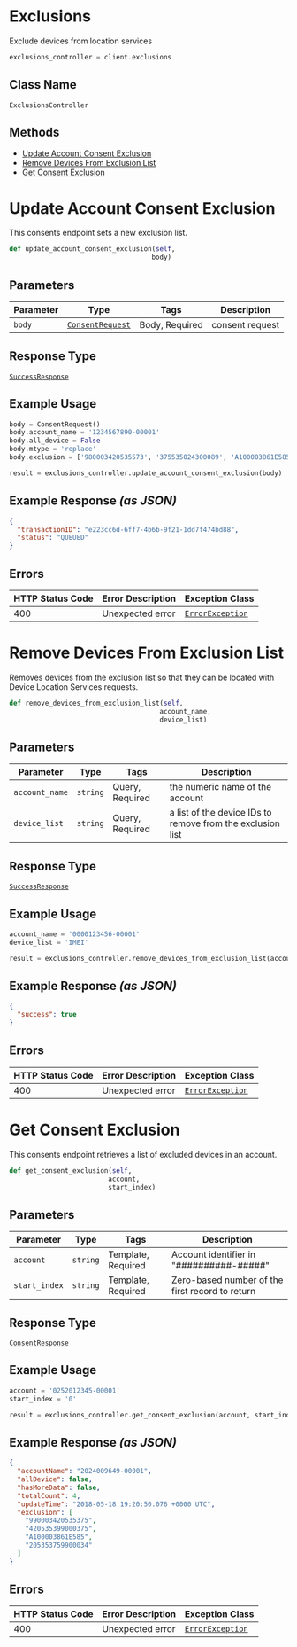# Exclusions

Exclude devices from location services

```python
exclusions_controller = client.exclusions
```

## Class Name

`ExclusionsController`

## Methods

* [Update Account Consent Exclusion](../../doc/controllers/exclusions.md#update-account-consent-exclusion)
* [Remove Devices From Exclusion List](../../doc/controllers/exclusions.md#remove-devices-from-exclusion-list)
* [Get Consent Exclusion](../../doc/controllers/exclusions.md#get-consent-exclusion)


# Update Account Consent Exclusion

This consents endpoint sets a new exclusion list.

```python
def update_account_consent_exclusion(self,
                                    body)
```

## Parameters

| Parameter | Type | Tags | Description |
|  --- | --- | --- | --- |
| `body` | [`ConsentRequest`](../../doc/models/consent-request.md) | Body, Required | consent request |

## Response Type

[`SuccessResponse`](../../doc/models/success-response.md)

## Example Usage

```python
body = ConsentRequest()
body.account_name = '1234567890-00001'
body.all_device = False
body.mtype = 'replace'
body.exclusion = ['980003420535573', '375535024300089', 'A100003861E585']

result = exclusions_controller.update_account_consent_exclusion(body)
```

## Example Response *(as JSON)*

```json
{
  "transactionID": "e223cc6d-6ff7-4b6b-9f21-1dd7f474bd88",
  "status": "QUEUED"
}
```

## Errors

| HTTP Status Code | Error Description | Exception Class |
|  --- | --- | --- |
| 400 | Unexpected error | [`ErrorException`](../../doc/models/error-exception.md) |


# Remove Devices From Exclusion List

Removes devices from the exclusion list so that they can be located with Device Location Services requests.

```python
def remove_devices_from_exclusion_list(self,
                                      account_name,
                                      device_list)
```

## Parameters

| Parameter | Type | Tags | Description |
|  --- | --- | --- | --- |
| `account_name` | `string` | Query, Required | the numeric name of the account |
| `device_list` | `string` | Query, Required | a list of the device IDs to remove from the exclusion list |

## Response Type

[`SuccessResponse`](../../doc/models/success-response.md)

## Example Usage

```python
account_name = '0000123456-00001'
device_list = 'IMEI'

result = exclusions_controller.remove_devices_from_exclusion_list(account_name, device_list)
```

## Example Response *(as JSON)*

```json
{
  "success": true
}
```

## Errors

| HTTP Status Code | Error Description | Exception Class |
|  --- | --- | --- |
| 400 | Unexpected error | [`ErrorException`](../../doc/models/error-exception.md) |


# Get Consent Exclusion

This consents endpoint retrieves a list of excluded devices in an account.

```python
def get_consent_exclusion(self,
                         account,
                         start_index)
```

## Parameters

| Parameter | Type | Tags | Description |
|  --- | --- | --- | --- |
| `account` | `string` | Template, Required | Account identifier in "##########-#####" |
| `start_index` | `string` | Template, Required | Zero-based number of the first record to return |

## Response Type

[`ConsentResponse`](../../doc/models/consent-response.md)

## Example Usage

```python
account = '0252012345-00001'
start_index = '0'

result = exclusions_controller.get_consent_exclusion(account, start_index)
```

## Example Response *(as JSON)*

```json
{
  "accountName": "2024009649-00001",
  "allDevice": false,
  "hasMoreData": false,
  "totalCount": 4,
  "updateTime": "2018-05-18 19:20:50.076 +0000 UTC",
  "exclusion": [
    "990003420535375",
    "420535399000375",
    "A100003861E585",
    "205353759900034"
  ]
}
```

## Errors

| HTTP Status Code | Error Description | Exception Class |
|  --- | --- | --- |
| 400 | Unexpected error | [`ErrorException`](../../doc/models/error-exception.md) |

